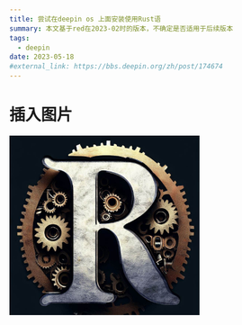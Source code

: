 ```yaml
---
title: 尝试在deepin os 上面安装使用Rust语
summary: 本文基于red在2023-02时的版本，不确定是否适用于后续版本
tags:
  - deepin
date: 2023-05-18
#external_link: https://bbs.deepin.org/zh/post/174674
---
```

# 插入图片
<img src="moveRust-lang_看图王.jpg" alt="R-lang" style="zoom:33%;" />